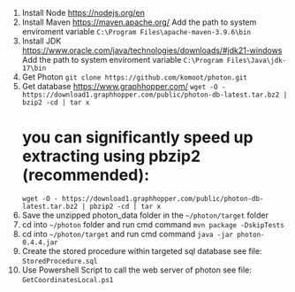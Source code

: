 1) Install Node
https://nodejs.org/en
2) Install Maven
    https://maven.apache.org/
    Add the path to system enviroment variable `C:\Program Files\apache-maven-3.9.6\bin`
3) Install JDK
    https://www.oracle.com/java/technologies/downloads/#jdk21-windows
    Add the path to system enviroment variable `C:\Program Files\Java\jdk-17\bin`
4) Get Photon
    `git clone https://github.com/komoot/photon.git`
5) Get database https://www.graphhopper.com/
    `wget -O - https://download1.graphhopper.com/public/photon-db-latest.tar.bz2 | bzip2 -cd | tar x`
    # you can significantly speed up extracting using pbzip2 (recommended):
    `wget -O - https://download1.graphhopper.com/public/photon-db-latest.tar.bz2 | pbzip2 -cd | tar x`
6) Save the unzipped photon_data folder in the `~/photon/target` folder
7) cd into `~/photon` folder and run cmd command `mvn package -DskipTests`
8) cd into `~/photon/target` and run cmd command `java -jar photon-0.4.4.jar`
9) Create the stored procedure within targeted sql database see file: `StoredProcedure.sql`
10) Use Powershell Script to call the web server of photon see file: `GetCoordinatesLocal.ps1`